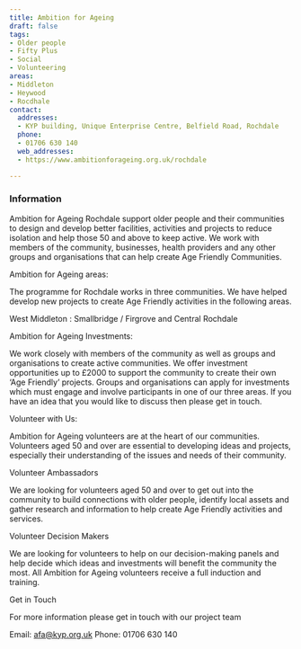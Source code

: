 ```yaml
---
title: Ambition for Ageing
draft: false
tags:
- Older people
- Fifty Plus
- Social
- Volunteering
areas:
- Middleton
- Heywood
- Rocdhale
contact:
  addresses:
  - KYP building, Unique Enterprise Centre, Belfield Road, Rochdale
  phone:
  - 01706 630 140
  web_addresses:
  - https://www.ambitionforageing.org.uk/rochdale

---
```


### Information
 
Ambition for Ageing Rochdale support older people and their communities to design and develop better facilities, activities and projects to reduce isolation and help those 50 and above to keep active. We work with members of the community, businesses, health providers and any other groups and organisations that can help create Age Friendly Communities.
 
Ambition for Ageing areas:
 
The programme for Rochdale works in three communities. We have helped develop new projects to create Age Friendly activities in the following areas.
 
West Middleton : Smallbridge / Firgrove and 
Central Rochdale
 
Ambition for Ageing Investments:
 
We work closely with members of the community as well as groups and organisations to create active communities. We offer investment opportunities up to £2000 to support the community to create their own ‘Age Friendly’ projects. Groups and organisations can apply for investments which must engage and involve participants in one of our three areas. If you have an idea that you would like to discuss then please get in touch.
 
Volunteer with Us:
 
Ambition for Ageing volunteers are at the heart of our communities. Volunteers aged 50 and over are essential to developing ideas and projects, especially their understanding of the issues and needs of their community.
 
Volunteer Ambassadors
 
We are looking for volunteers aged 50 and over to get out into the community to build connections with older people, identify local assets and gather research and information to help create Age Friendly activities and services.
 
Volunteer Decision Makers
 
We are looking for volunteers to help on our decision-making panels and help decide which ideas and investments will benefit the community the most. All Ambition for Ageing volunteers receive a full induction and training.
 
Get in Touch
 
For more information please get in touch with our project team
 
Email: afa@kyp.org.uk  Phone: 01706 630 140


